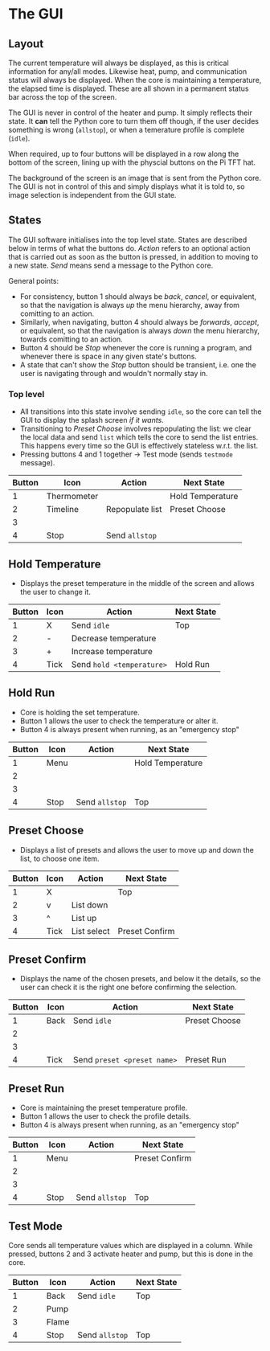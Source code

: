 # The GUI

## Layout
The current temperature will always be displayed, as this is critical information for any/all modes.
Likewise heat, pump, and communication status will always be displayed.
When the core is maintaining a temperature, the elapsed time is displayed.
These are all shown in a permanent status bar across the top of the screen.

The GUI is never in control of the heater and pump. It simply reflects their state.
It **can** tell the Python core to turn them off though, if the user decides something is
wrong (`allstop`), or when a temerature profile is complete (`idle`).

When required, up to four buttons will be displayed in a row along the bottom of the screen, 
lining up with the physcial buttons on the Pi TFT hat.

The background of the screen is an image that is sent from the Python core. 
The GUI is not in control of this and simply displays what it is told to, so image selection is independent from the GUI state.

## States

The GUI software initialises into the top level state.
States are described below in terms of what the buttons do.
*Action* refers to an optional action that is carried out as soon as the button is pressed, in addition to moving to a new state.
*Send* means send a message to the Python core.

General points:
* For consistency, button 1 should always be *back*, *cancel*, or equivalent, so that the navigation is always *up* the menu hierarchy, away from comitting to an action.
* Similarly, when navigating, button 4 should always be *forwards*, *accept*, or equivalent, so that the navigation is always *down* the menu hierarchy, towards comitting to an action.
* Button 4 should be *Stop* whenever the core is running a program, and whenever there is space in any given state's buttons.
* A state that can't show the *Stop* button should be transient, i.e. one the user is navigating through and wouldn't normally stay in.

### Top level

* All transitions into this state involve sending `idle`, so the core can tell the GUI to display the splash screen *if it wants*.
* Transitioning to *Preset Choose* involves repopulating the list: we clear the local data and send `list` which tells the core to send the list entries. This happens every time so the GUI is effectively stateless w.r.t. the list.
* Pressing buttons 4 and 1 together -> Test mode (sends `testmode` message).

| Button | Icon | Action | Next State |
|--------|------|--------|------------|
| 1      | Thermometer | | Hold Temperature |
| 2      | Timeline | Repopulate list | Preset Choose |
| 3      |      |        |            |
| 4      | Stop | Send `allstop` | |


## Hold Temperature

* Displays the preset temperature in the middle of the screen and allows the user to change it.

| Button | Icon | Action     | Next State |
|--------|------|------------|------------|
| 1      | X    | Send `idle`| Top        |
| 2      | -    | Decrease temperature |  |
| 3      | +    | Increase temperature |  |
| 4      | Tick | Send `hold <temperature>` | Hold Run |

## Hold Run

* Core is holding the set temperature.
* Button 1 allows the user to check the temperature or alter it.
* Button 4 is always present when running, as an "emergency stop"

| Button | Icon | Action | Next State |
|--------|------|--------|------------|
| 1      | Menu |        | Hold Temperature |
| 2      |      |        |            |
| 3      |      |        |            |
| 4      | Stop | Send `allstop` | Top |

## Preset Choose

* Displays a list of presets and allows the user to move up and down the list, to choose one item.

| Button | Icon | Action | Next State |
|--------|------|--------|------------|
| 1      | X    |        | Top        |
| 2      | v    | List down   |            |
| 3      | ^    | List up     |            |
| 4      | Tick | List select | Preset Confirm           |

## Preset Confirm

* Displays the name of the chosen presets, and below it the details, so the user can check it is the right one before confirming the selection.

| Button | Icon | Action | Next State |
|--------|------|--------|------------|
| 1      | Back | Send `idle` | Preset Choose |
| 2      |      |        |            |
| 3      |      |        |            |
| 4      | Tick | Send `preset <preset name>` | Preset Run |

## Preset Run

* Core is maintaining the preset temperature profile.
* Button 1 allows the user to check the profile details.
* Button 4 is always present when running, as an "emergency stop"

| Button | Icon | Action | Next State |
|--------|------|--------|------------|
| 1      | Menu |        | Preset Confirm |
| 2      |      |        |            |
| 3      |      |        |            |
| 4      | Stop | Send `allstop` | Top |


## Test Mode

Core sends all temperature values which are displayed in a column.
While pressed, buttons 2 and 3 activate heater and pump, but this is done in the core.

| Button | Icon | Action | Next State |
|--------|------|--------|------------|
| 1      | Back | Send `idle` | Top   |
| 2      | Pump |        |            |
| 3      | Flame |       |            |
| 4      | Stop | Send `allstop` | Top |


